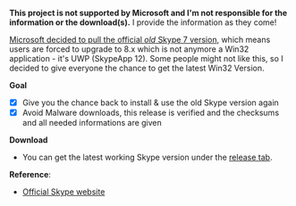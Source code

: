 **This project is not supported by Microsoft and I'm not responsible for the information or the download(s).** I provide the information as they come!

[Microsoft decided to pull the official _old_ Skype 7 version](https://www.onmsft.com/news/microsoft-pulls-installer-for-classic-skype-for-windows-desktop-app-due-to-security-issue), which means users are forced to upgrade to 8.x which is not anymore a Win32 application - it's UWP (SkypeApp 12). Some people might not like this, so I decided to give everyone the chance to get the latest Win32 Version. 

**Goal**
- [x] Give you the chance back to install & use the old Skype version again
- [x] Avoid Malware downloads, this release is verified and the checksums and all needed informations are given

**Download**
* You can get the latest working Skype version under the [release tab](https://github.com/CHEF-KOCH/Old-Skype/releases/tag/1.0). 

**Reference**:
* [Official Skype website](https://www.skype.com/de/get-skype/)

